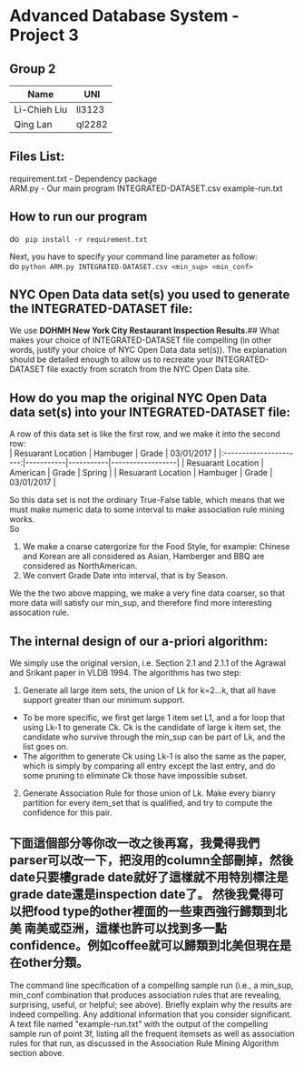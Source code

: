 # Advanced Database System - Project 3

## Group 2
|  Name      |  UNI   |
|------------|--------|
|Li-Chieh Liu| ll3123 |
|  Qing Lan  | ql2282 |

## Files List:
requirement.txt - Dependency package<br>
ARM.py - Our main program
INTEGRATED-DATASET.csv
example-run.txt

## How to run our program
do `` pip install -r requirement.txt`` <br>

Next, you have to specify your command line parameter as follow: <br>
do ``python ARM.py INTEGRATED-DATASET.csv <min_sup> <min_conf>`` <br>

## NYC Open Data data set(s) you used to generate the INTEGRATED-DATASET file: 
We use **DOHMH New York City Restaurant Inspection Results**.## What makes your choice of INTEGRATED-DATASET file compelling (in other words, justify your choice of NYC Open Data data set(s)). The explanation should be detailed enough to allow us to recreate your INTEGRATED-DATASET file exactly from scratch from the NYC Open Data site.

## How do you map the original NYC Open Data data set(s) into your INTEGRATED-DATASET file: 
A row of this data set is like the first row, and we make it into the second row:<br>
|   Resuarant Location   |  Hambuger |   Grade   |    03/01/2017    |
|:----------------------:|-----------|-----------|------------------|
|   Resuarant Location   |  American |   Grade   |      Spring      | 
|   Resuarant Location   |  Hambuger |   Grade   |    03/01/2017    |

So this data set is not the ordinary True-False table, which means that we must make numeric data to some interval to make association rule mining works. <br>
So <br> 
1. We make a coarse catergorize for the Food Style, for example: Chinese and Korean are all considered as Asian, Hamberger and BBQ are considered as NorthAmerican. 
2. We convert Grade Date into interval, that is by Season.

We the the two above mapping, we make a very fine data coarser, so that more data will satisfy our min_sup, and therefore find more interesting assocation rule. <br>



## The internal design of our a-priori algorithm:
We simply use the original version, i.e. Section 2.1 and 2.1.1 of the Agrawal and Srikant paper in VLDB 1994.
The algorithms has two step:
1. Generate all large item sets, the union of Lk for k=2...k, that all have support greater than our minimum support.
  - To be more specific, we first get large 1 item set L1, and a for loop that using Lk-1 to generate Ck. Ck is the candidate of large k item set, the candidate who survive through the min_sup can be part of Lk, and the list goes on.
  - The algorithm to generate Ck using Lk-1 is also the same as the paper, which is simply by comparing all entry except the last entry, and do some pruning to eliminate Ck those have impossible subset.
2. Generate Association Rule for those union of Lk. Make every bianry partition for every item_set that is qualified, and try to compute the confidence for this pair.


## 下面這個部分等你改一改之後再寫，我覺得我們parser可以改一下，把沒用的column全部刪掉，然後date只要樓grade date就好了這樣就不用特別標注是grade date還是inspection date了。 然後我覺得可以把food type的other裡面的一些東西強行歸類到北美 南美或亞洲，這樣也許可以找到多一點confidence。例如coffee就可以歸類到北美但現在是在other分類。 
The command line specification of a compelling sample run (i.e., a min_sup, min_conf combination that produces association rules that are revealing, surprising, useful, or helpful; see above). Briefly explain why the results are indeed compelling.
Any additional information that you consider significant.
A text file named "example-run.txt" with the output of the compelling sample run of point 3f, listing all the frequent itemsets as well as association rules for that run, as discussed in the Association Rule Mining Algorithm section above.
